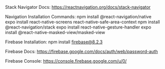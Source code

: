 Stack Navigator Docs:
https://reactnavigation.org/docs/stack-navigator

Navigation Installation Commands:
npm install @react-navigation/native
expo install react-native-screens react-native-safe-area-context
npm install @react-navigation/stack
expo install react-native-gesture-handler
expo install @react-native-masked-view/masked-view

Firebase Installation:
npm install firebase@8.2.3

Firebase Docs:
https://firebase.google.com/docs/auth/web/password-auth

Firebase Console:
https://console.firebase.google.com/u/0/